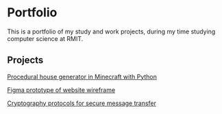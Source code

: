 # Portfolio
This is a portfolio of my study and work projects, during my time studying computer science at RMIT.

## Projects

[Procedural house generator in Minecraft with Python](Minecratft%20House%20Generator/README.md)

[Figma prototype of website wireframe](https://www.figma.com/proto/rr8LCTpVO405eqZTaIAfaB/PS1---Wireframe-Landing-Page?node-id=23%3A110&scaling=min-zoom&page-id=0%3A1&starting-point-node-id=23%3A110)

[Cryptography protocols for secure message transfer](https://www.youtube.com/watch?v=ge0-AYOwXXc)

